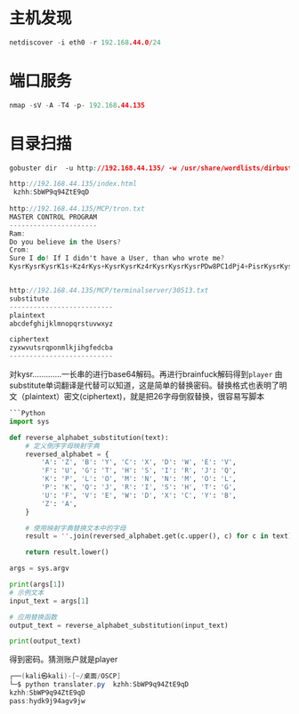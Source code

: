 # 主机发现
```C
netdiscover -i eth0 -r 192.168.44.0/24
```
# 端口服务
```C
nmap -sV -A -T4 -p- 192.168.44.135
```
# 目录扫描
```Css
gobuster dir  -u http://192.168.44.135/ -w /usr/share/wordlists/dirbuster/directory-list-2.3-medium.txt 
```

```cs
http://192.168.44.135/index.html
 kzhh:SbWP9q94ZtE9qD  
 
http://192.168.44.135/MCP/tron.txt
MASTER CONTROL PROGRAM
----------------------
Ram:
Do you believe in the Users?
Crom:
Sure I do! If I didn't have a User, than who wrote me? 
KysrKysrKysrK1s+Kz4rKys+KysrKysrKz4rKysrKysrKysrPDw8PC1dPj4+PisrKysrKysrKysrKy4tLS0tLi0tLS0tLS0tLS0tLisrKysrKysrKysrKysrKysrKysrKysrKy4tLS0tLS0tLS0tLS0tLS0tLS0tLS4rKysrKysrKysrKysrLg==


http://192.168.44.135/MCP/terminalserver/30513.txt
substitute
--------------------------
plaintext
abcdefghijklmnopqrstuvwxyz

ciphertext
zyxwvutsrqponmlkjihgfedcba
--------------------------


```

对kysr.............一长串的进行base64解码。再进行brainfuck解码得到`player` 
由substitute单词翻译是代替可以知道，这是简单的替换密码。替换格式也表明了明文（plaintext）密文(ciphertext)，就是把26字母倒叙替换，很容易写脚本
```python
```Python
import sys

def reverse_alphabet_substitution(text):
    # 定义倒序字母映射字典
    reversed_alphabet = {
        'A': 'Z', 'B': 'Y', 'C': 'X', 'D': 'W', 'E': 'V',
        'F': 'U', 'G': 'T', 'H': 'S', 'I': 'R', 'J': 'Q',
        'K': 'P', 'L': 'O', 'M': 'N', 'N': 'M', 'O': 'L',
        'P': 'K', 'Q': 'J', 'R': 'I', 'S': 'H', 'T': 'G',
        'U': 'F', 'V': 'E', 'W': 'D', 'X': 'C', 'Y': 'B',
        'Z': 'A',
    }

    # 使用映射字典替换文本中的字母
    result = ''.join(reversed_alphabet.get(c.upper(), c) for c in text)

    return result.lower()

args = sys.argv

print(args[1])
# 示例文本
input_text = args[1]

# 应用替换函数
output_text = reverse_alphabet_substitution(input_text)

print(output_text)

```
得到密码。猜测账户就是player
```cs
┌──(kali㉿kali)-[~/桌面/OSCP]
└─$ python translater.py  kzhh:SbWP9q94ZtE9qD  
kzhh:SbWP9q94ZtE9qD
pass:hydk9j94agv9jw
```
